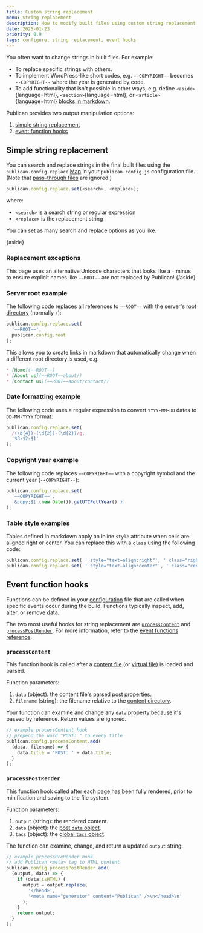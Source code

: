 ```yaml
---
title: Custom string replacement
menu: String replacement
description: How to modify built files using custom string replacement and event hooks.
date: 2025-01-23
priority: 0.9
tags: configure, string replacement, event hooks
---
```


You often want to change strings in built files. For example:

* To replace specific strings with others.
* To implement WordPress-like short codes, e.g. `−−COPYRIGHT−−` becomes `--COPYRIGHT--` where the year is generated by code.
* To add functionality that isn't possible in other ways, e.g. define `<aside>`{language=html}, `<section>`{language=html}, or `<article>`{language=html} [blocks in markdown](--ROOT--docs/recipe/content/semantic-markdown/).

Publican provides two output manipulation options:

1. [simple string replacement](#simple-string-replacement)
1. [event function hooks](#event-function-hooks)


## Simple string replacement

You can search and replace strings in the final built files using the `publican.config.replace` [Map](https://developer.mozilla.org/docs/Web/JavaScript/Reference/Global_Objects/Map) in your `publican.config.js` configuration file. (Note that [pass-through files](--ROOT--docs/setup/pass-through-files/) are ignored.)

```js
publican.config.replace.set(<search>, <replace>);
```

where:

* `<search>` is a search string or regular expression
* `<replace>` is the replacement string

You can set as many search and replace options as you like.

{aside}
### Replacement exceptions

This page uses an alternative Unicode characters that looks like a `-` minus to ensure explicit names like `−−ROOT−−` are not replaced by Publican!
{/aside}


### Server root example

The following code replaces all references to `−−ROOT−−` with the server's [root directory](--ROOT--docs/reference/publican-options/#root-server-path) (normally `/`):

```js
publican.config.replace.set(
  '−−ROOT−−',
  publican.config.root
);
```

This allows you to create links in markdown that automatically change when a different root directory is used, e.g.

```md
* [Home](−−ROOT−−)
* [About us](−−ROOT−−about/)
* [Contact us](−−ROOT−−about/contact/)
```


### Date formatting example

The following code uses a regular expression to convert `YYYY-MM-DD` dates to `DD-MM-YYYY` format:

```js
publican.config.replace.set(
  /(\d{4})-(\d{2})-(\d{2})/g,
  '$3-$2-$1'
);
```


### Copyright year example

The following code replaces `−−COPYRIGHT−−` with a copyright symbol and the current year (`--COPYRIGHT--`):

```js
publican.config.replace.set(
  '−−COPYRIGHT−−',
  `&copy;${ (new Date()).getUTCFullYear() }`
);
```


### Table style examples

Tables defined in markdown apply an inline `style` attribute when cells are aligned right or center. You can replace this with a `class` using the following code:

```js
publican.config.replace.set( ' style="text−align:right"', ' class="right"' );
publican.config.replace.set( ' style="text−align:center"', ' class="center"' );
```


## Event function hooks

Functions can be defined in your [configuration](--ROOT--docs/setup/configuration/) file that are called when specific events occur during the build. Functions typically inspect, add, alter, or remove data.

The two most useful hooks for string replacement are [`processContent`](#processcontent) and [`processPostRender`](#processpostrender). For more information, refer to the [event functions reference](--ROOT--docs/reference/event-functions/).


### `processContent`

This function hook is called after a [content file](--ROOT--docs/setup/content/) (or [virtual file](--ROOT--docs/setup/content/#virtual-content-files)) is loaded and parsed.

Function parameters:

1. `data` (object): the content file's parsed [post properties](--ROOT--docs/reference/content-properties/#core-post-properties).
1. `filename` (string): the filename relative to the [content directory](--ROOT--docs/setup/content/#content-file-location).

Your function can examine and change any `data` property because it's passed by reference. Return values are ignored.

```js
// example processContent hook
// prepend the word "POST: " to every title
publican.config.processContent.add(
  (data, filename) => {
    data.title = 'POST: ' + data.title;
  }
);
```


### `processPostRender`

This function hook called after each page has been fully rendered, prior to minification and saving to the file system.

Function parameters:

1. `output` (string): the rendered content.
1. `data` (object): the [post `data` object](--ROOT--docs/reference/content-properties/).
1. `tacs` (object): the [global `tacs` object](--ROOT--docs/reference/global-properties/).

The function can examine, change, and return a updated `output` string:

```js
// example processPreRender hook
// add Publican <meta> tag to HTML content
publican.config.processPostRender.add(
  (output, data) => {
    if (data.isHTML) {
      output = output.replace(
        '</head>',
        '<meta name="generator" content="Publican" />\n</head>\n'
      );
    }
    return output;
  }
);
```
